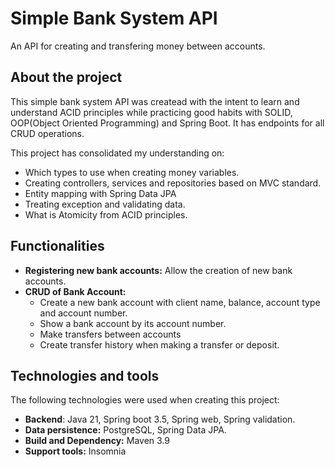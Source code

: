 # Simple Bank System API

An API for creating and transfering money between accounts.

## About the project

This simple bank system API was createad with the intent to learn and understand ACID principles while practicing good habits with SOLID, OOP(Object Oriented Programming) and Spring Boot.
It has endpoints for all CRUD operations.

This project has consolidated my understanding on:
-  Which types to use when creating money variables.
-  Creating controllers, services and repositories based on MVC standard.
-  Entity mapping with Spring Data JPA
-  Treating exception and validating data.
-  What is Atomicity from ACID principles.

## Functionalities
- **Registering new bank accounts:** Allow the creation of new bank accounts.
- **CRUD of Bank Account:**
  - Create a new bank account with client name, balance, account type and account number.
  - Show a bank account by its account number.
  - Make transfers between accounts
  - Create transfer history when making a transfer or deposit.

## Technologies and tools

The following technologies were used when creating this project:

- **Backend**: Java 21, Spring boot 3.5, Spring web, Spring validation.
- **Data persistence:** PostgreSQL, Spring Data JPA.
- **Build and Dependency:** Maven 3.9
- **Support tools:** Insomnia
